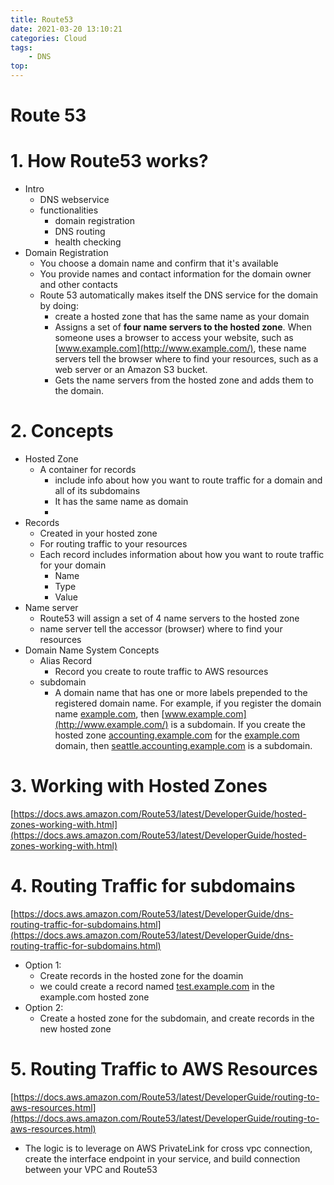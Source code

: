 ```yaml
---
title: Route53
date: 2021-03-20 13:10:21
categories: Cloud
tags:
    - DNS 
top:
---
```

# Route 53

# 1. How Route53 works?

- Intro
    - DNS webservice
    - functionalities
        - domain registration
        - DNS routing
        - health checking
- Domain Registration
    - You choose a domain name and confirm that it's available
    - You provide names and contact information for the domain owner and other contacts
    - Route 53 automatically makes itself the DNS service for the domain by doing:
        - create a hosted zone that has the same name as your domain
        - Assigns a set of **four name servers to the hosted zone**. When someone uses a browser to access your website, such as [www.example.com](http://www.example.com/), these name servers tell the browser where to find your resources, such as a web server or an Amazon S3 bucket.
        - Gets the name servers from the hosted zone and adds them to the domain.

# 2. Concepts

- Hosted Zone
    - A container for records
        - include info about how you want to route traffic for a domain and all of its subdomains
        - It has the same name as domain
        - 
- Records
    - Created in your hosted zone
    - For routing traffic to your resources
    - Each record includes information about how you want to route traffic for your domain
        - Name
        - Type
        - Value
- Name server
    - Route53 will assign a set of 4 name servers to the hosted zone
    - name server tell the accessor (browser) where to find your resources
- Domain Name System Concepts
    - Alias Record
        - Record you create to route traffic to AWS resources
    - subdomain
        - A domain name that has one or more labels prepended to the registered domain name. For example, if you register the domain name [example.com](http://example.com/), then [www.example.com](http://www.example.com/) is a subdomain. If you create the hosted zone [accounting.example.com](http://accounting.example.com/) for the [example.com](http://example.com/) domain, then [seattle.accounting.example.com](http://seattle.accounting.example.com/) is a subdomain.

# 3. Working with Hosted Zones

[https://docs.aws.amazon.com/Route53/latest/DeveloperGuide/hosted-zones-working-with.html](https://docs.aws.amazon.com/Route53/latest/DeveloperGuide/hosted-zones-working-with.html) 

# 4. Routing Traffic for subdomains

[https://docs.aws.amazon.com/Route53/latest/DeveloperGuide/dns-routing-traffic-for-subdomains.html](https://docs.aws.amazon.com/Route53/latest/DeveloperGuide/dns-routing-traffic-for-subdomains.html) 

- Option 1:
    - Create records in the hosted zone for the doamin
    - we could create a record named [test.example.com](http://test.example.com) in the example.com hosted zone
- Option 2:
    - Create a hosted zone for the subdomain, and create records in the new hosted zone

# 5. Routing Traffic to AWS Resources

[https://docs.aws.amazon.com/Route53/latest/DeveloperGuide/routing-to-aws-resources.html](https://docs.aws.amazon.com/Route53/latest/DeveloperGuide/routing-to-aws-resources.html) 

- The logic is to leverage on AWS PrivateLink for cross vpc connection, create the interface endpoint in your service, and build connection between your VPC and Route53